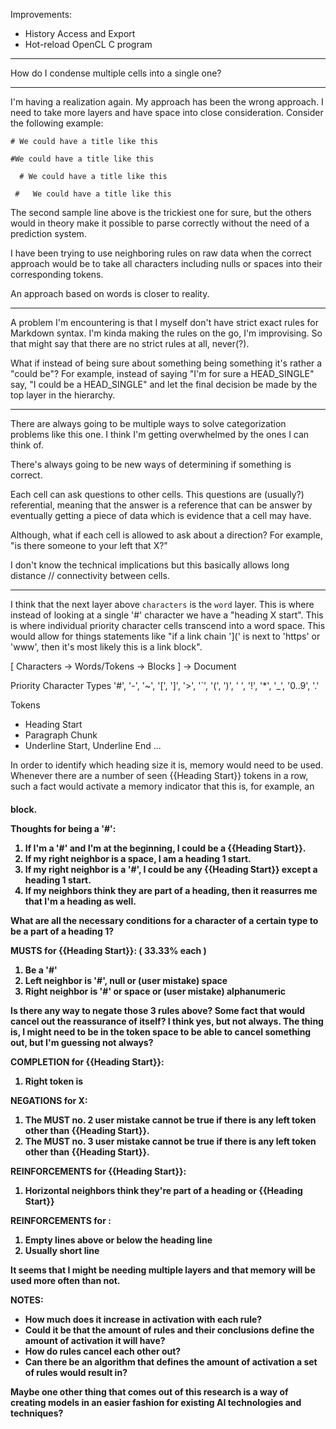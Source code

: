 
Improvements:

- History Access and Export
- Hot-reload OpenCL C program

--------------------------------------------------------------------------------

How do I condense multiple cells into a single one?

--------------------------------------------------------------------------------

I'm having a realization again. My approach has been the wrong approach. I need to take more layers and have space into close consideration. Consider the following example:

```
# We could have a title like this

#We could have a title like this

  # We could have a title like this

 #   We could have a title like this
```

The second sample line above is the trickiest one for sure, but the others would in theory make it possible to parse correctly without the need of a prediction system.

I have been trying to use neighboring rules on raw data when the correct approach would be to take all characters including nulls or spaces into their corresponding tokens.

An approach based on words is closer to reality.

--------------------------------------------------------------------------------

A problem I'm encountering is that I myself don't have strict exact rules for Markdown syntax. I'm kinda making the rules on the go, I'm improvising. So that might say that there are no strict rules at all, never(?). 

What if instead of being sure about something being something it's rather a "could be"? For example, instead of saying "I'm for sure a HEAD_SINGLE" say, "I could be a HEAD_SINGLE" and let the final decision be made by the top layer in the hierarchy.

--------------------------------------------------------------------------------

There are always going to be multiple ways to solve categorization problems like this one. I think I'm getting overwhelmed by the ones I can think of.

There's always going to be new ways of determining if something is correct.

Each cell can ask questions to other cells.
This questions are (usually?) referential, meaning that the answer is a reference that can be answer by eventually getting a piece of data which is evidence that a cell may have.

Although, what if each cell is allowed to ask about a direction?
For example, "is there someone to your left that X?"

I don't know the technical implications but this basically allows long distance // connectivity between cells.

--------------------------------------------------------------------------------

I think that the next layer above `characters` is the `word` layer. This is where instead of looking at a single '#' character we have a "heading X start". This is where individual priority character cells transcend into a word space. This would allow for things statements like "if a link chain '](' is next to 'https' or 'www', then it's most likely this is a link block".

[ Characters -> Words/Tokens -> Blocks ] -> Document

Priority Character Types
'#', '-', '~', '[', ']', '>', '`', '(', ')', ' ', '!', '*', '_', '0..9', '.'

Tokens
- Heading Start
- Paragraph Chunk
- Underline Start, Underline End
...

In order to identify which heading size it is, memory would need to be used. Whenever there are a number of seen {{Heading Start}} tokens in a row, such a fact would activate a memory indicator that this is, for example, an <H4> block.

Thoughts for being a '#':
1. If I'm a '#' and I'm at the beginning, I could be a {{Heading Start}}.
2. If my right neighbor is a space, I am a heading 1 start.
3. If my right neighbor is a '#', I could be any {{Heading Start}} except 
   a heading 1 start.
4. If my neighbors think they are part of a heading, then it reasurres
   me that I'm a heading as well.

What are all the necessary conditions for a character of a certain type to be a part of a heading 1?

MUSTS for {{Heading Start}}: ( 33.33% each )
1. Be a '#'
2. Left neighbor is '#', null or (user mistake) space
3. Right neighbor is '#' or space or (user mistake) alphanumeric

Is there any way to negate those 3 rules above? Some fact that would cancel out the reassurance of itself? I think yes, but not always. The thing is, I might need to be in the token space to be able to cancel something out, but I'm guessing not always?

COMPLETION for {{Heading Start}}:
1. Right token is <Paragraph Chunk>

NEGATIONS for X:
1. The MUST no. 2 user mistake cannot be true if there is any left token other than {{Heading Start}}.
2. The MUST no. 3 user mistake cannot be true if there is any left token other than {{Heading Start}}.

REINFORCEMENTS for {{Heading Start}}:
1. Horizontal neighbors think they're part of a heading or {{Heading Start}}

REINFORCEMENTS for <HEADING>:
1. Empty lines above or below the heading line
2. Usually short line

It seems that I might be needing multiple layers and that memory will be used more often than not.

NOTES:

* How much does it increase in activation with each rule?
* Could it be that the amount of rules and their conclusions define 
  the amount of activation it will have?
* How do rules cancel each other out?
* Can there be an algorithm that defines the amount of activation a set of 
  rules would result in?

Maybe one other thing that comes out of this research is a way of creating models in an easier fashion for existing AI technologies and techniques?